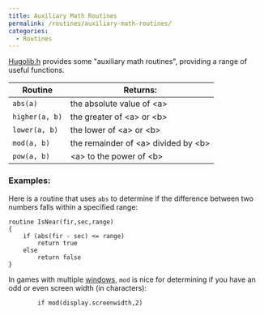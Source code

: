```yaml
---
title: Auxiliary Math Routines
permalink: /routines/auxiliary-math-routines/
categories: 
  - Routines
---
```


[Hugolib.h](Hugolib.h) provides some "auxiliary math
routines", providing a range of useful functions.

| Routine        | Returns:                                        |
|----------------|-------------------------------------------------|
| `abs(a)`       | the absolute value of &lt;a&gt;                 |
| `higher(a, b)` | the greater of &lt;a&gt; or &lt;b&gt;           |
| `lower(a, b)`  | the lower of &lt;a&gt; or &lt;b&gt;             |
| `mod(a, b)`    | the remainder of &lt;a&gt; divided by &lt;b&gt; |
| `pow(a, b)`    | &lt;a&gt; to the power of &lt;b&gt;             |

### Examples:

Here is a routine that uses `abs` to determine if the difference between
two numbers falls within a specified range:

    routine IsNear(fir,sec,range)
    {
        if (abs(fir - sec) <= range)
            return true
        else
            return false
    }

In games with multiple [windows](window), `mod` is nice for
determining if you have an odd or even screen width (in characters):

            if mod(display.screenwidth,2)
